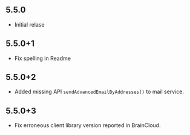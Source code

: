## 5.5.0

* Initial relase

## 5.5.0+1

* Fix spelling in Readme

## 5.5.0+2

* Added missing API `sendAdvancedEmailByAddresses()` to mail service.

## 5.5.0+3

* Fix erroneous client library version reported in BrainCloud.